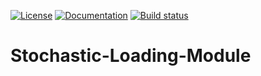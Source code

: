 [![License](https://img.shields.io/badge/License-GPL%20v3-blue.svg)](https://raw.githubusercontent.com/shellshocked2003/Stochastic-Loading-Module/master/LICENSE)
[![Documentation](https://img.shields.io/badge/docs-doxygen-blue.svg)](https://shellshocked2003.github.io/Stochastic-Loading-Module)
[![Build status](https://api.travis-ci.org/cb-geo/spark-rocks.svg)](https://travis-ci.org/shellshocked2003/Stochastic-Loading-Module/builds)

# Stochastic-Loading-Module
